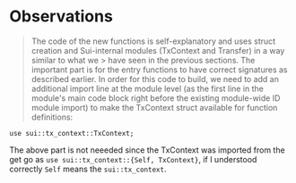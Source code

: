 # Observations

> The code of the new functions is self-explanatory and uses struct creation and Sui-internal modules (TxContext and Transfer) in a way similar to what we > have seen in the previous sections. The important part is for the entry functions to have correct signatures as described earlier. In order for this code to build, we need to add an additional import line at the module level (as the first line in the module's main code block right before the existing module-wide ID module import) to make the TxContext struct available for function definitions:

    use sui::tx_context::TxContext;


The above part is not neeeded since the TxContext was imported from the get go as `use sui::tx_context::{Self, TxContext}`, if I understood correctly `Self` means the `sui::tx_context`.
